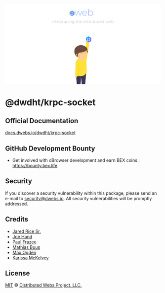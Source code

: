 [![dwDHT](https://raw.githubusercontent.com/DistributedWeb/dweb-design/master/repo-headers/dweb-repo-header.png)](https://dwebs.io)<br>

# @dwdht/krpc-socket

## Official Documentation
[docs.dwebs.io/dwdht/krpc-socket](http://docs.dbrowser.io/dwdht/krpc-socket)

## GitHub Development Bounty

- Get involved with dBrowser development and earn BEX coins : https://bounty.bex.life

## Security

If you discover a security vulnerability within this package, please send an e-mail to security@dwebs.io. All security vulnerabilities will be promptly addressed.

## Credits

- [Jared Rice Sr.](https://github.com/jaredricesr)
- [Joe Hand](https://github.com/joehand)
- [Paul Frazee](https://github.com/pfrazee)
- [Mathias Buus](https://github.com/mafintosh)
- [Max Ogden](https://github.com/maxogden)
- [Karissa McKelvey](https://github.com/karissa)

## License

[MIT](LICENSE.md) © [Distributed Webs Project, LLC.](https://dwebs.io)
